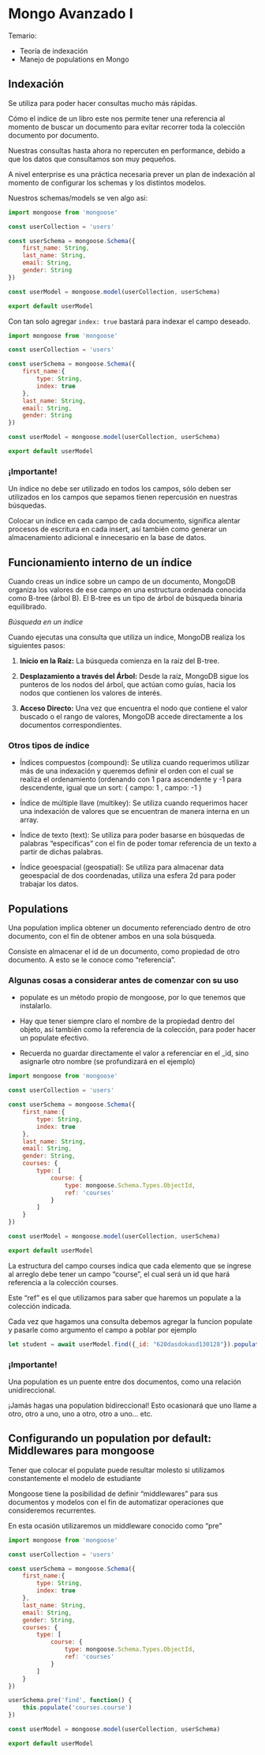 # Mongo Avanzado I

Temario:
- Teoría de indexación
- Manejo de populations en Mongo

## Indexación

Se utiliza para poder hacer consultas mucho más rápidas.

Cómo el indice de un libro este nos permite tener una referencia al momento de buscar un documento para evitar recorrer toda la colección documento por documento.

Nuestras consultas hasta ahora no repercuten en performance, debido a que los datos que consultamos son muy pequeños.

A nivel enterprise es una práctica necesaria prever un plan de indexación al momento de configurar los schemas y los distintos modelos.

Nuestros schemas/models se ven algo asi:

```javascript
import mongoose from 'mongoose'

const userCollection = 'users'

const userSchema = mongoose.Schema({
    first_name: String,
    last_name: String,
    email: String,
    gender: String
})

const userModel = mongoose.model(userCollection, userSchema)

export default userModel
```

Con tan solo agregar `index: true` bastará para indexar el campo deseado.

```javascript
import mongoose from 'mongoose'

const userCollection = 'users'

const userSchema = mongoose.Schema({
    first_name:{
        type: String,
        index: true
    },
    last_name: String,
    email: String,
    gender: String
})

const userModel = mongoose.model(userCollection, userSchema)

export default userModel
```
### ¡Importante!
Un índice no debe ser utilizado en todos los campos, sólo deben ser utilizados en los campos que sepamos tienen repercusión en nuestras búsquedas. 

Colocar un índice en cada campo de cada documento, significa alentar procesos de escritura en cada insert, así también como generar un almacenamiento adicional e innecesario en la base de datos.

## Funcionamiento interno de un índice

Cuando creas un índice sobre un campo de un documento, MongoDB organiza los valores de ese campo en una estructura ordenada conocida como B-tree (árbol B). El B-tree es un tipo de árbol de búsqueda binaria equilibrado.

*Búsqueda en un índice*

Cuando ejecutas una consulta que utiliza un índice, MongoDB realiza los siguientes pasos:

1. **Inicio en la Raíz:** La búsqueda comienza en la raíz del B-tree.

2. **Desplazamiento a través del Árbol:** Desde la raíz, MongoDB sigue los punteros de los nodos del árbol, que actúan como guías, hacia los nodos que contienen los valores de interés.

3. **Acceso Directo:** Una vez que encuentra el nodo que contiene el valor buscado o el rango de valores, MongoDB accede directamente a los documentos correspondientes.

### Otros tipos de índice

- Índices compuestos (compound): Se utiliza cuando requerimos utilizar más de una indexación y queremos definir el orden con el cual se realiza el ordenamiento (ordenando con 1 para ascendente y -1 para descendente, igual que un sort:  { campo: 1 , campo: -1 }

- Índice de múltiple llave (multikey): Se utiliza cuando requerimos hacer una indexación de valores que se encuentran de manera interna en un array.

- Índice de texto (text): Se utiliza para poder basarse en búsquedas de palabras “específicas” con el fin de poder tomar referencia de un texto a partir de dichas palabras.

- Índice geoespacial (geospatial): Se utiliza para almacenar data geoespacial de dos coordenadas, utiliza una esfera 2d para poder trabajar los datos. 


## Populations

Una population implica obtener un documento referenciado dentro de otro documento, con el fin de obtener ambos en una sola búsqueda.

Consiste en almacenar el id de un documento, como propiedad de otro documento. A esto se le conoce como “referencia”.

### Algunas cosas a considerar antes de comenzar con su uso

- populate es un método propio de mongoose, por lo que tenemos que instalarlo. 

- Hay que tener siempre claro el nombre de la propiedad dentro del objeto, así también como la referencia de la colección, para poder hacer un populate efectivo. 

- Recuerda no guardar directamente el valor a referenciar en el _id, sino asignarle otro nombre (se profundizará en el ejemplo)

```javascript
import mongoose from 'mongoose'

const userCollection = 'users'

const userSchema = mongoose.Schema({
    first_name:{
        type: String,
        index: true
    },
    last_name: String,
    email: String,
    gender: String,
    courses: {
        type: [
            course: {
                type: mongoose.Schema.Types.ObjectId,
                ref: 'courses'
            }
        ]
    }
})

const userModel = mongoose.model(userCollection, userSchema)

export default userModel
```

La estructura del campo courses indica que cada elemento que se ingrese al arreglo debe tener un campo “course”, el cual será un id que hará referencia a la colección courses. 

Este “ref” es el que utilizamos para saber que haremos un populate a la colección indicada. 

Cada vez que hagamos una consulta debemos agregar la funcion populate y pasarle como argumento el campo a poblar por ejemplo

```javascript
let student = await userModel.find({_id: "620dasdokasd130128"}).populate('courses.course')
```
### ¡Importante!

Una population es un puente entre dos documentos, como una relación unidireccional. 

¡Jamás hagas una population bidireccional! Esto ocasionará que uno llame a otro, otro a uno, uno a otro, otro a uno… etc.


## Configurando un population por default: Middlewares para mongoose

Tener que colocar el populate puede resultar molesto si  utilizamos constantemente el modelo de estudiante

Mongoose tiene la posibilidad de definir “middlewares” para sus documentos y modelos con el fin de automatizar operaciones que consideremos recurrentes. 

En esta ocasión utilizaremos un middleware conocido como “pre”

```javascript
import mongoose from 'mongoose'

const userCollection = 'users'

const userSchema = mongoose.Schema({
    first_name:{
        type: String,
        index: true
    },
    last_name: String,
    email: String,
    gender: String,
    courses: {
        type: [
            course: {
                type: mongoose.Schema.Types.ObjectId,
                ref: 'courses'
            }
        ]
    }
})

userSchema.pre('find', function() {
    this.populate('courses.course')
})

const userModel = mongoose.model(userCollection, userSchema)

export default userModel
```